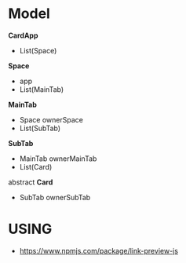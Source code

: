 # Model

**CardApp**
* List(Space)

**Space**
* app
* List(MainTab)

**MainTab**
* Space ownerSpace
* List(SubTab)

**SubTab**
* MainTab ownerMainTab
* List(Card)

abstract **Card**
* SubTab ownerSubTab



# USING

* https://www.npmjs.com/package/link-preview-js